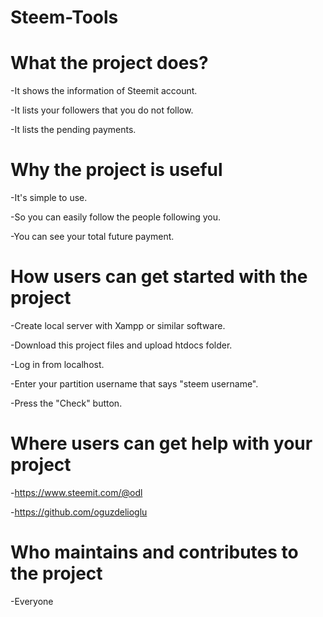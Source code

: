 # Steem-Tools

# What the project does?

-It shows the information of Steemit account.

-It lists your followers that you do not follow.

-It lists the pending payments.
  
# Why the project is useful
  -It's simple to use.
  
  -So you can easily follow the people following you.
  
  -You can see your total future payment.
  
  
# How users can get started with the project
  -Create local server with Xampp or similar software.
  
  -Download this project files and upload htdocs folder.
  
  -Log in from localhost.
  
  -Enter your partition username that says "steem username".
  
  -Press the "Check" button.
  
  
# Where users can get help with your project
  -https://www.steemit.com/@odl
  
  -https://github.com/oguzdelioglu
  
# Who maintains and contributes to the project
  -Everyone
